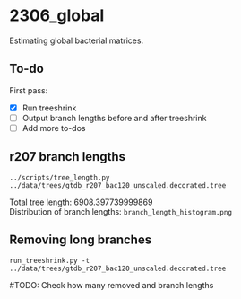 # 2306_global

Estimating global bacterial matrices.  

## To-do  

First pass:  
- [x] Run treeshrink
- [ ] Output branch lengths before and after treeshrink  
- [ ] Add more to-dos  

## r207 branch lengths  
```
../scripts/tree_length.py ../data/trees/gtdb_r207_bac120_unscaled.decorated.tree
```  
Total tree length: 6908.397739999869  
Distribution of branch lengths: `branch_length_histogram.png`  

## Removing long branches  

```
run_treeshrink.py -t ../data/trees/gtdb_r207_bac120_unscaled.decorated.tree
```  

#TODO: Check how many removed and branch lengths  
